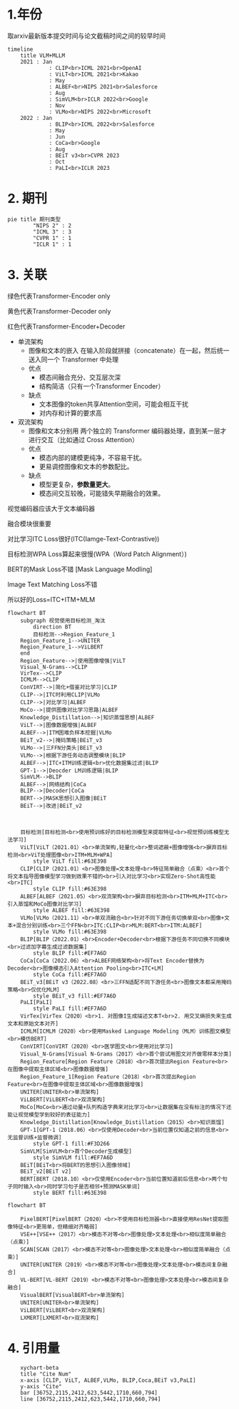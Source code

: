 # 1.年份

取arxiv最新版本提交时间与论文截稿时间之间的较早时间

```mermaid
timeline
    title VLM+MLLM
    2021 : Jan
    		 : CLIP<br>ICML 2021<br>OpenAI
    		 : ViLT<br>ICML 2021<br>Kakao
    		 : May
    		 : ALBEF<br>NIPS 2021<br>Salesforce
    		 : Aug
    		 : SimVLM<br>ICLR 2022<br>Google
    		 : Nov
    		 : VLMo<br>NIPS 2022<br>Microsoft
    2022 : Jan
    		 : BLIP<br>ICML 2022<br>Salesforce
    		 : May
    		 : Jun
    		 : CoCa<br>Google
    		 : Aug
    		 : BEiT v3<br>CVPR 2023
    		 : Oct
    		 : PaLI<br>ICLR 2023
```





# 2. 期刊

```mermaid
pie title 期刊类型
		"NIPS 2" : 2
		"ICML 3" : 3
		"CVPR 1" : 1
		"ICLR 1" : 1
```

# 3. 关联

绿色代表Transformer-Encoder only

黄色代表Transformer-Decoder only

红色代表Transformer-Encoder+Decoder



- 单流架构
  - 图像和文本的嵌入 在输入阶段就拼接（concatenate）在一起，然后统一送入同一个 Transformer 中处理
  - 优点
    - 模态间融合充分、交互层次深
    - 结构简洁（只有一个Transformer Encoder）
  - 缺点
    - 文本图像的token共享Attention空间，可能会相互干扰
    - 对内存和计算的要求高
- 双流架构
  - 图像和文本分别用 两个独立的 Transformer 编码器处理，直到某一层才进行交互（比如通过 Cross Attention）
  - 优点
    - 模态内部的建模更纯净，不容易干扰。
    - 更易调控图像和文本的参数配比。
  - 缺点
    - 模型更复杂，**参数量更大**。
    - 模态间交互较晚，可能错失早期融合的效果。

视觉编码器应该大于文本编码器

融合模块很重要

对比学习ITC Loss很好(ITC(Iamge-Text-Contrastive))

目标检测WPA Loss算起来很慢(WPA（Word Patch Alignment）)

BERT的Mask Loss不错 [Mask Language Modling]

Image Text Matching Loss不错

所以好的Loss=ITC+ITM+MLM

```mermaid
flowchart BT
	subgraph 视觉使用目标检测_淘汰
		direction BT
		目标检测-->Region_Feature_1
    Region_Feature_1-->UNITER
    Region_Feature_1-->ViLBERT
	end
	Region_Feature-->|使用图像增强|ViLT
	Visual_N-Grams-->CLIP
	VirTex-->CLIP
	ICMLM-->CLIP
	ConVIRT-->|简化+借鉴对比学习|CLIP
	CLIP-->|ITC时利用CLIP|VLMo
	CLIP-->|对比学习|ALBEF
	MoCo-->|提供图像对比学习思路|ALBEF
	Knowledge_Distillation-->|知识蒸馏思想|ALBEF
	ViLT-->|图像数据增强|ALBEF
	ALBEF-->|ITM困难负样本挖掘|VLMo
	BEiT_v2-->|掩码策略|BEiT_v3
	VLMo-->|三FFN分类头|BEiT_v3
	VLMo-->|根据下游任务动态调整模块|BLIP
	ALBEF-->|ITC+ITM训练逻辑<br>优化数据集过滤|BLIP
	GPT-1-->|Deocder LM训练逻辑|BLIP
	SimVLM-->BLIP
	ALBEF-->|网络结构|CoCa
	BLIP-->|Decoder|CoCa
	BERT-->|MASK思想引入图像|BEiT
	BEiT-->|改进|BEiT_v2
	
	

	目标检测[目标检测<br>使用预训练好的目标检测模型来提取特征<br>视觉预训练模型无法学习]
	ViLT[ViLT（2021.01）<br>单流架构,轻量化<br>整词遮蔽+图像增强<br>摒弃目标检测<br>ViT处理图像<br>ITM+MLM+WPA]
		style ViLT fill:#63E398
	CLIP[CLIP（2021.01）<br>图像处理=文本处理<br>特征简单融合（点乘）<br>首个将文本指导图像模型学习做到效果不错的<br>引入对比学习<br>实现Zero-Shot高性能<br>ITC]
		style CLIP fill:#63E398
	ALBEF[ALBEF（2021.05）<br>双流架构<br>摒弃目标检测<br>ITM+MLM+ITC<br>引入蒸馏和MoCo图像对比学习]
		style ALBEF fill:#63E398
	VLMo[VLMo（2021.11）<br>单双流融合<br>针对不同下游任务切换单双<br>图像+文本+混合分别训练<br>三个FFN<br>ITC:CLIP<br>MLM:BERT<br>ITM:ALBEF]
		style VLMo fill:#63E398
	BLIP[BLIP（2022.01）<br>Encoder+Decoder<br>根据下游任务不同切换不同模块<br>过滤加字幕生成过滤数据集]
		style BLIP fill:#EF7A6D
	CoCa[CoCa（2022.06）<br>ALBEF网络架构<br>将Text Encoder替换为Decoder<br>图像模态引入Attention Pooling<br>ITC+LM]
		style CoCa fill:#EF7A6D
	BEiT_v3[BEiT v3（2022.08）<br>三FFN适配不同下游任务<br>图像文本都采用掩码策略<br>仅优化MLM]
		style BEiT_v3 fill:#EF7A6D
	PaLI[PaLI]
		style PaLI fill:#EF7A6D
	VirTex[VirTex（2020）<br>1. 对图像I生成描述文本T<br>2. 用交叉熵损失来生成文本和原始文本对齐]
	ICMLM[ICMLM（2020）<br>使用Masked Language Modeling（MLM）训练图文模型<br>模仿BERT]
	ConVIRT[ConVIRT（2020）<br>医学图文<br>使用对比学习]
	Visual_N-Grams[Visual N-Grams（2017）<br>首个尝试用图文对齐做零样本分类]
	Region_Feature[Region Feature（2018）<br>首次提出Region Feature<br>在图像中提取主体区域<br>图像数据增强]
	Region_Feature_1[Region Feature（2018）<br>首次提出Region Feature<br>在图像中提取主体区域<br>图像数据增强]
	UNITER[UNITER<br>单流架构]
	ViLBERT[ViLBERT<br>双流架构]
	MoCo[MoCo<br>通过动量+队列构造字典来对比学习<br>让数据集在没有标注的情况下还能让视觉模型学到较好的表征能力]
	Knowledge_Distillation[Knowledge_Distillation（2015）<br>知识蒸馏]
	GPT-1[GPT-1（2018.06）<br>仅使用Decoder<br>当前位置仅知道之前的信息<br>无监督训练+监督微调]
		style GPT-1 fill:#F3D266
	SimVLM[SimVLM<br>首个Decoder生成模型]
		style SimVLM fill:#EF7A6D
	BEiT[BEiT<br>将BERT的思想引入图像领域]
	BEiT_v2[BEiT v2]
	BERT[BERT（2018.10）<br>仅使用Encoder<br>当前位置知道前后信息<br>两个句子同时输入<br>同时学习句子是否相邻+预测MASK单词]
		style BERT fill:#63E398
```



```mermaid
flowchart BT

	PixelBERT[PixelBERT（2020）<br>不使用目标检测器<br>直接使用ResNet提取图像特征<br>更简单，但精细对齐略弱]
	VSE++[VSE++（2017）<br>模态不对等<br>图像处理>文本处理<br>相似度简单融合（点乘）]
	SCAN[SCAN（2017）<br>模态不对等<br>图像处理>文本处理<br>相似度简单融合（点乘）]
	UNITER[UNITER（2019）<br>模态不对等<br>图像处理>文本处理<br>模态间复杂融合]
	VL-BERT[VL-BERT（2019）<br>模态不对等<br>图像处理>文本处理<br>模态间复杂融合]
	VisualBERT[VisualBERT<br>单流架构]
	UNITER[UNITER<br>单流架构]
	ViLBERT[ViLBERT<br>双流架构]
	LXMERT[LXMERT<br>双流架构]
```



# 4. 引用量

```mermaid
    xychart-beta
    title "Cite Num"
    x-axis [CLIP, ViLT, ALBEF,VLMo, BLIP,Coca,BEiT v3,PaLI]
    y-axis "Cite" 
    bar [36752,2115,2412,623,5442,1710,660,794]
    line [36752,2115,2412,623,5442,1710,660,794]
```



